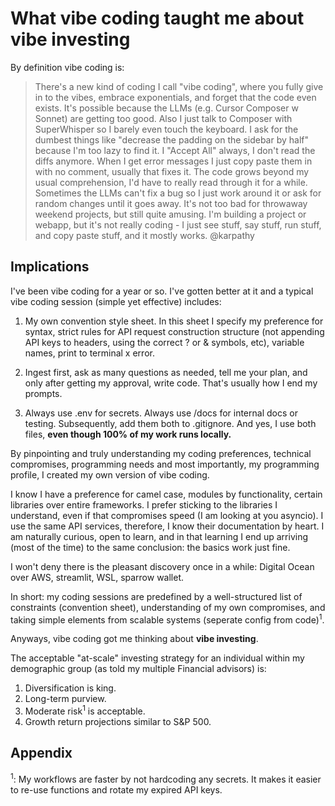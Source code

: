 # What vibe coding taught me about vibe investing

By definition vibe coding is:

> There's a new kind of coding I call "vibe coding", where you fully give in to the vibes, embrace exponentials, and forget that the code even exists. It's possible because the LLMs (e.g. Cursor Composer w Sonnet) are getting too good. Also I just talk to Composer with SuperWhisper so I barely even touch the keyboard. I ask for the dumbest things like "decrease the padding on the sidebar by half" because I'm too lazy to find it. I "Accept All" always, I don't read the diffs anymore. When I get error messages I just copy paste them in with no comment, usually that fixes it. The code grows beyond my usual comprehension, I'd have to really read through it for a while. Sometimes the LLMs can't fix a bug so I just work around it or ask for random changes until it goes away. It's not too bad for throwaway weekend projects, but still quite amusing. I'm building a project or webapp, but it's not really coding - I just see stuff, say stuff, run stuff, and copy paste stuff, and it mostly works. @karpathy

## Implications

I've been vibe coding for a year or so. I've gotten better at it and a typical vibe coding session (simple yet effective) includes:

1. My own convention style sheet. In this sheet I specify my preference for syntax, strict rules for API request construction structure (not appending API keys to headers, using the correct ? or & symbols, etc), variable names, print to terminal x error.

2. Ingest first, ask as many questions as needed, tell me your plan, and only after getting my approval, write code. That's usually how I end my prompts.

3. Always use .env for secrets. Always use /docs for internal docs or testing. Subsequently, add them both to .gitignore. And yes, I use both files, **even though 100% of my work runs locally.**

By pinpointing and truly understanding my coding preferences, technical compromises, programming needs and most importantly, my programming profile, I created my own version of vibe coding.

I know I have a preference for camel case, modules by functionality, certain libraries over entire frameworks. I prefer sticking to the libraries I understand, even if that compromises speed (I am looking at you asyncio). I use the same API services, therefore, I know their documentation by heart. I am naturally curious, open to learn, and in that learning I end up arriving (most of the time) to the same conclusion: the basics work just fine.

I won't deny there is the pleasant discovery once in a while: Digital Ocean over AWS, streamlit, WSL, sparrow wallet.

In short: my coding sessions are predefined by a well-structured list of constraints (convention sheet), understanding of my own compromises, and taking simple elements from scalable systems (seperate config from code)<sup>1</sup>.

Anyways, vibe coding got me thinking about **vibe investing**.

The acceptable "at-scale" investing strategy for an individual within my demographic group (as told my multiple Financial advisors) is:

1. Diversification is king.
2. Long-term purview.
3. Moderate risk<sup>1</sup> is acceptable.
4. Growth return projections similar to S&P 500.

## Appendix

<sup>1</sup>: My workflows are faster by not hardcoding any secrets. It makes it easier to re-use functions and rotate my expired API keys.


